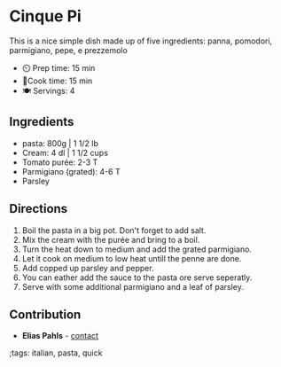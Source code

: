 # Cinque Pi

This is a nice simple dish made up of five ingredients: panna, pomodori, parmigiano, pepe, e prezzemolo

- ⏲️ Prep time: 15 min
- 🍳Cook time: 15 min
- 🍽️ Servings: 4

## Ingredients

- pasta: 800g | 1 1/2 lb
- Cream: 4 dl | 1 1/2 cups
- Tomato purée: 2-3 T
- Parmigiano (grated): 4-6 T
- Parsley

## Directions

1. Boil the pasta in a big pot. Don't forget to add salt.
2. Mix the cream with the purée and bring to a boil.
3. Turn the heat down to medium and add the grated parmigiano.
4. Let it cook on medium to low heat untill the penne are done.
5. Add copped up parsley and pepper.
6. You can eather add the sauce to the pasta ore serve seperatly.
7. Serve with some additional parmigiano and a leaf of parsley.

## Contribution

- **Elias Pahls** - [contact](pahlse@pm.me)

;tags: italian, pasta, quick
